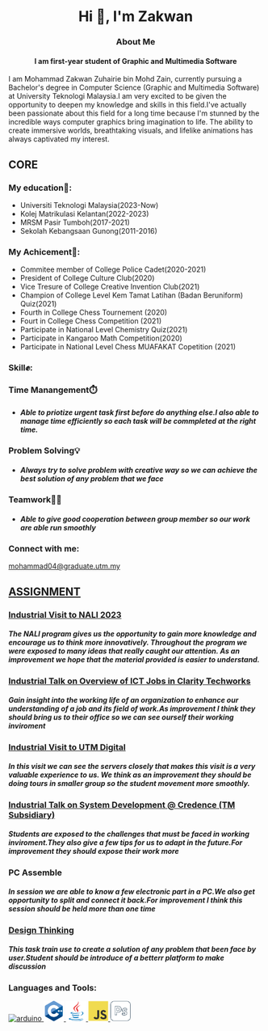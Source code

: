 <h1 align="center">Hi 👋, I'm Zakwan</h1>
<h3 align="center">About Me</h3>

<h4 align="center">I am first-year student of Graphic and Multimedia Software</h4>
I am Mohammad Zakwan Zuhairie bin Mohd Zain, currently pursuing a Bachelor's degree in Computer Science (Graphic and Multimedia Software) at University Teknologi Malaysia.I am very excited to be given the opportunity to deepen my knowledge and skills in this field.I've actually been passionate about this field for a long time because I'm stunned by the incredible ways computer graphics bring imagination to life. The ability to create immersive worlds, breathtaking visuals, and lifelike animations has always captivated my interest.

<h2 align="left">CORE</h2>
<h3 align="left">My education📖:</h3>

 - Universiti Teknologi Malaysia(2023-Now)
 - Kolej Matrikulasi Kelantan(2022-2023)
 - MRSM Pasir Tumboh(2017-2021)
 - Sekolah Kebangsaan Gunong(2011-2016)

<h3 align="left">My Achicement🏅:</h3>

 - Commitee member of College Police Cadet(2020-2021)
 - President of College Culture Club(2020)
 - Vice Tresure of College Creative Invention Club(2021)
 - Champion of College Level Kem Tamat Latihan (Badan Beruniform) Quiz(2021)
 - Fourth in College Chess Tournement (2020)
 - Fourt in College Chess Competition (2021)
 - Participate in National Level Chemistry Quiz(2021)
 - Participate in Kangaroo Math Competition(2020)
 - Participate in National Level Chess MUAFAKAT Copetition (2021)

<h3 align="left">Skill✊:</h3>

<h3>Time Manangement⏱️</h3>

- <h5>Able to priotize urgent task first before do anything else.I also able to manage time efficiently so each task will be commpleted at the right time.</h5>


<h3>Problem Solving💡</h3>

- <h5>Always try to solve problem with creative way so we can achieve the best solution of any problem that we face</h5>


<h3>Teamwork👨‍💻</h3>

- <h5>Able to give good cooperation between group member so our work are able run smoothly</h5>

<h3 align="left">Connect with me:</h3>
 
mohammad04@graduate.utm.my

<h2></h2:>

 [ASSIGNMENT](https://github.com/Zakwan06/Zakwan06)

 <h3></h3:>

[Industrial Visit to NALI 2023](https://github.com/Zakwan06/Zakwan06/blob/main/NALI%202023%20REPORT%20-%20S07%20-%20G08-1.pdf)

<h5>The NALI program gives us the opportunity to gain more knowledge and encourage us to think more innovatively. Throughout the program we were exposed to many ideas that really caught our attention. As an improvement we hope that the material provided is easier to understand.</h5>

 <h3></h3:> 
 
[Industrial Talk on Overview of ICT Jobs in Clarity Techworks](https://github.com/Zakwan06/Zakwan06/blob/main/Overview%20of%20ICT%20Jobs%20(Group%208).png)

<h5>Gain insight into the working life of an organization to enhance our understanding of a job and its field of work.As improvement I think they should bring us to their office so we can see ourself their working inviroment</h5>

<h3></h3:>

[Industrial Visit to UTM Digital](https://github.com/Zakwan06/Zakwan06/blob/main/ASSIGNMENT%203%20-%20G08%20-%20S07.pdf)

<h5>In this visit we can see the servers closely that makes this visit is  a very valuable experience to us. We think as an improvement they should be doing tours in smaller group so the student movement more smoothly.</h5>

<h3></h3:>

[Industrial Talk on System Development @ Credence (TM Subsidiary)](https://github.com/Zakwan06/Zakwan06/blob/main/ASSIGNMENT%204.pdf)

<h5>Students are exposed to the challenges that must be faced in working inviroment.They also give a few tips for us to adapt in the future.For improvement they should expose their work more</h5>

<h3>PC Assemble</h3>
<h5>In session we are able to know a few electronic part in a PC.We also get opportunity to split and connect it back.For improvement I think this session should be held more than one time</h5>


<h3></h3:>

[Design Thinking](https://github.com/Zakwan06/Zakwan06/blob/main/Design%20Thinking.pdf)

<h5>This task train use to create a solution of any problem that been face by user.Student should be introduce of a betterr platform to make discussion </h5>

<p align="left">
</p>

<h3 align="left">Languages and Tools:</h3>
<p align="left"> <a href="https://www.arduino.cc/" target="_blank" rel="noreferrer"> <img src="https://cdn.worldvectorlogo.com/logos/arduino-1.svg" alt="arduino" width="40" height="40"/> </a> <a href="https://www.w3schools.com/cpp/" target="_blank" rel="noreferrer"> <img src="https://raw.githubusercontent.com/devicons/devicon/master/icons/cplusplus/cplusplus-original.svg" alt="cplusplus" width="40" height="40"/> </a> <a href="https://www.java.com" target="_blank" rel="noreferrer"> <img src="https://raw.githubusercontent.com/devicons/devicon/master/icons/java/java-original.svg" alt="java" width="40" height="40"/> </a> <a href="https://developer.mozilla.org/en-US/docs/Web/JavaScript" target="_blank" rel="noreferrer"> <img src="https://raw.githubusercontent.com/devicons/devicon/master/icons/javascript/javascript-original.svg" alt="javascript" width="40" height="40"/> </a> <a href="https://www.photoshop.com/en" target="_blank" rel="noreferrer"> <img src="https://raw.githubusercontent.com/devicons/devicon/master/icons/photoshop/photoshop-line.svg" alt="photoshop" width="40" height="40"/> </a> </p>

